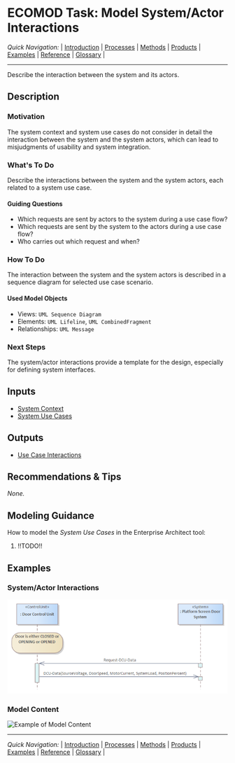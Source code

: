 # ECOMOD Task: Model System/Actor Interactions


_Quick Navigation:_ | [Introduction](index.md) | [Processes](processes.md) | [Methods](methods.md) | [Products](products.md) | [Examples](examples.md) | [Reference](quick-reference.md) | [Glossary](glossary.md) |

---


Describe the interaction between the system and its actors.

## Description

### Motivation

The system context and system use cases do not consider in detail the interaction between the system and the system actors, which can lead to misjudgments of usability and system integration.

### What's To Do

Describe the interactions between the system and the system actors, each related to a system use case.

#### Guiding Questions

+ Which requests are sent by actors to the system during a use case flow?
+ Which requests are sent by the system to the actors during a use case flow?
+ Who carries out which request and when?

### How To Do

The interaction between the system and the system actors is described in a sequence diagram for selected use case scenario.

#### Used Model Objects

+ Views: `UML Sequence Diagram`
+ Elements: `UML Lifeline`, `UML CombinedFragment`
+ Relationships: `UML Message` 

### Next Steps

The system/actor interactions provide a template for the design, especially for defining system interfaces.


## Inputs

+ [System Context](product_system-context.md)
+ [System Use Cases](product_system-usecases.md)


## Outputs

+ [Use Case Interactions](product_system-interactions.md)


## Recommendations & Tips

_None._


## Modeling Guidance

How to model the _System Use Cases_ in the Enterprise Architect tool:

1. !!TODO!!


## Examples

### System/Actor Interactions

![Example of System/Actor Interactions](images/en-ecomod-example-00-system-interactions-datacollection-ignoreddoorstate-basepath-modelview.png)

### Model Content

![Example of Model Content](images/en-ecomod-example-00-system-interactions-modelstructure.png)

---
_Quick Navigation:_ | [Introduction](index.md) | [Processes](processes.md) | [Methods](methods.md) | [Products](products.md) | [Examples](examples.md) | [Reference](quick-reference.md) | [Glossary](glossary.md) |
